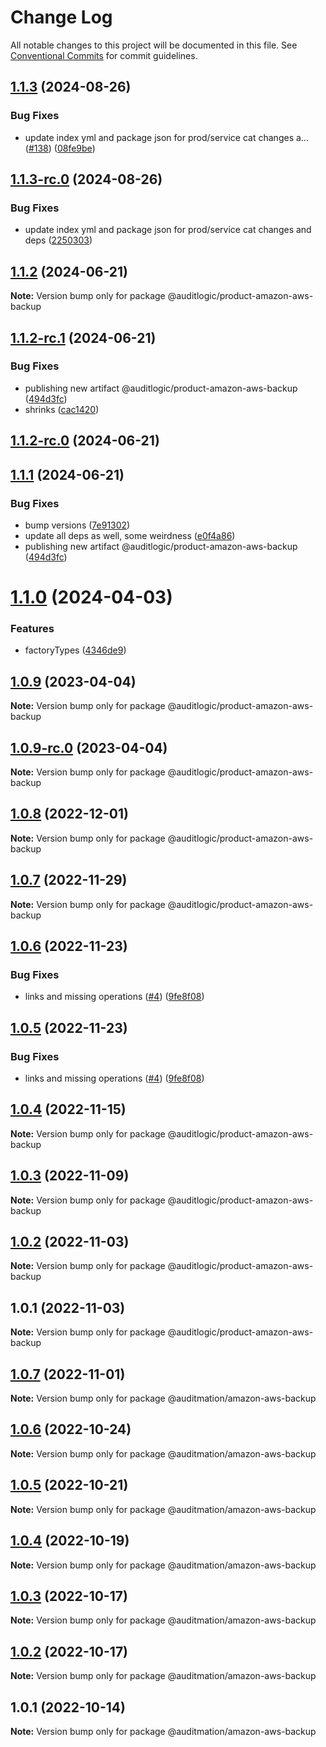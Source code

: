 # Change Log

All notable changes to this project will be documented in this file.
See [Conventional Commits](https://conventionalcommits.org) for commit guidelines.

## [1.1.3](https://github.com/auditlogic/product/compare/@auditlogic/product-amazon-aws-backup@1.1.2...@auditlogic/product-amazon-aws-backup@1.1.3) (2024-08-26)


### Bug Fixes

* update index yml and package json for prod/service cat changes a… ([#138](https://github.com/auditlogic/product/issues/138)) ([08fe9be](https://github.com/auditlogic/product/commit/08fe9beb1c8457462a19bc69caa02e6212d97e1a))





## [1.1.3-rc.0](https://github.com/auditlogic/product/compare/@auditlogic/product-amazon-aws-backup@1.1.2...@auditlogic/product-amazon-aws-backup@1.1.3-rc.0) (2024-08-26)


### Bug Fixes

* update index yml and package json for prod/service cat changes and deps ([2250303](https://github.com/auditlogic/product/commit/225030363a363608240135b7ebed386b28f01e4b))





## [1.1.2](https://github.com/auditlogic/product/compare/@auditlogic/product-amazon-aws-backup@1.1.2-rc.1...@auditlogic/product-amazon-aws-backup@1.1.2) (2024-06-21)

**Note:** Version bump only for package @auditlogic/product-amazon-aws-backup





## [1.1.2-rc.1](https://github.com/auditlogic/product/compare/@auditlogic/product-amazon-aws-backup@1.1.2-rc.0...@auditlogic/product-amazon-aws-backup@1.1.2-rc.1) (2024-06-21)


### Bug Fixes

* publishing new artifact @auditlogic/product-amazon-aws-backup ([494d3fc](https://github.com/auditlogic/product/commit/494d3fc351d509ec5d962934ef84b1e414545c62))
* shrinks ([cac1420](https://github.com/auditlogic/product/commit/cac14200fefcd8183ab69fe89a47bd3f70f563e9))





## [1.1.2-rc.0](https://github.com/auditlogic/product/compare/@auditlogic/product-amazon-aws-backup@1.1.0...@auditlogic/product-amazon-aws-backup@1.1.2-rc.0) (2024-06-21)
## [1.1.1](https://github.com/auditlogic/product/compare/@auditlogic/product-amazon-aws-backup@1.1.0...@auditlogic/product-amazon-aws-backup@1.1.1) (2024-06-21)


### Bug Fixes

* bump versions ([7e91302](https://github.com/auditlogic/product/commit/7e913023b8b312150ed7762c32fbbe616be71de5))
* update all deps as well, some weirdness ([e0f4a86](https://github.com/auditlogic/product/commit/e0f4a864714e2d3de6bbf3da014d5312fe53be2f))
* publishing new artifact @auditlogic/product-amazon-aws-backup ([494d3fc](https://github.com/auditlogic/product/commit/494d3fc351d509ec5d962934ef84b1e414545c62))





# [1.1.0](https://github.com/auditlogic/product/compare/@auditlogic/product-amazon-aws-backup@1.0.9...@auditlogic/product-amazon-aws-backup@1.1.0) (2024-04-03)


### Features

* factoryTypes ([4346de9](https://github.com/auditlogic/product/commit/4346de92693aee892fccf725338ffc7b80ab182b))





## [1.0.9](https://github.com/auditlogic/product/compare/@auditlogic/product-amazon-aws-backup@1.0.8...@auditlogic/product-amazon-aws-backup@1.0.9) (2023-04-04)

**Note:** Version bump only for package @auditlogic/product-amazon-aws-backup





## [1.0.9-rc.0](https://github.com/auditlogic/product/compare/@auditlogic/product-amazon-aws-backup@1.0.8...@auditlogic/product-amazon-aws-backup@1.0.9-rc.0) (2023-04-04)

**Note:** Version bump only for package @auditlogic/product-amazon-aws-backup





## [1.0.8](https://github.com/auditlogic/product/compare/@auditlogic/product-amazon-aws-backup@1.0.7...@auditlogic/product-amazon-aws-backup@1.0.8) (2022-12-01)

**Note:** Version bump only for package @auditlogic/product-amazon-aws-backup





## [1.0.7](https://github.com/auditlogic/product/compare/@auditlogic/product-amazon-aws-backup@1.0.6...@auditlogic/product-amazon-aws-backup@1.0.7) (2022-11-29)

**Note:** Version bump only for package @auditlogic/product-amazon-aws-backup





## [1.0.6](https://github.com/auditlogic/product/compare/@auditlogic/product-amazon-aws-backup@1.0.4...@auditlogic/product-amazon-aws-backup@1.0.6) (2022-11-23)


### Bug Fixes

* links and missing operations ([#4](https://github.com/auditlogic/product/issues/4)) ([9fe8f08](https://github.com/auditlogic/product/commit/9fe8f08fe7c57fdb79f991ac35bd6ac2e7dcad38))





## [1.0.5](https://github.com/auditlogic/product/compare/@auditlogic/product-amazon-aws-backup@1.0.4...@auditlogic/product-amazon-aws-backup@1.0.5) (2022-11-23)


### Bug Fixes

* links and missing operations ([#4](https://github.com/auditlogic/product/issues/4)) ([9fe8f08](https://github.com/auditlogic/product/commit/9fe8f08fe7c57fdb79f991ac35bd6ac2e7dcad38))





## [1.0.4](https://github.com/auditlogic/product/compare/@auditlogic/product-amazon-aws-backup@1.0.3...@auditlogic/product-amazon-aws-backup@1.0.4) (2022-11-15)

**Note:** Version bump only for package @auditlogic/product-amazon-aws-backup





## [1.0.3](https://github.com/auditlogic/product/compare/@auditlogic/product-amazon-aws-backup@1.0.2...@auditlogic/product-amazon-aws-backup@1.0.3) (2022-11-09)

**Note:** Version bump only for package @auditlogic/product-amazon-aws-backup





## [1.0.2](https://github.com/auditlogic/product/compare/@auditlogic/product-amazon-aws-backup@1.0.1...@auditlogic/product-amazon-aws-backup@1.0.2) (2022-11-03)

**Note:** Version bump only for package @auditlogic/product-amazon-aws-backup





## 1.0.1 (2022-11-03)

**Note:** Version bump only for package @auditlogic/product-amazon-aws-backup





## [1.0.7](https://github.com/auditmation/store-content/compare/@auditmation/amazon-aws-backup@1.0.6...@auditmation/amazon-aws-backup@1.0.7) (2022-11-01)

**Note:** Version bump only for package @auditmation/amazon-aws-backup





## [1.0.6](https://github.com/auditmation/store-content/compare/@auditmation/amazon-aws-backup@1.0.5...@auditmation/amazon-aws-backup@1.0.6) (2022-10-24)

**Note:** Version bump only for package @auditmation/amazon-aws-backup





## [1.0.5](https://github.com/auditmation/store-content/compare/@auditmation/amazon-aws-backup@1.0.4...@auditmation/amazon-aws-backup@1.0.5) (2022-10-21)

**Note:** Version bump only for package @auditmation/amazon-aws-backup





## [1.0.4](https://github.com/auditmation/store-content/compare/@auditmation/amazon-aws-backup@1.0.3...@auditmation/amazon-aws-backup@1.0.4) (2022-10-19)

**Note:** Version bump only for package @auditmation/amazon-aws-backup





## [1.0.3](https://github.com/auditmation/store-content/compare/@auditmation/amazon-aws-backup@1.0.2...@auditmation/amazon-aws-backup@1.0.3) (2022-10-17)

**Note:** Version bump only for package @auditmation/amazon-aws-backup





## [1.0.2](https://github.com/auditmation/store-content/compare/@auditmation/amazon-aws-backup@1.0.1...@auditmation/amazon-aws-backup@1.0.2) (2022-10-17)

**Note:** Version bump only for package @auditmation/amazon-aws-backup





## 1.0.1 (2022-10-14)

**Note:** Version bump only for package @auditmation/amazon-aws-backup
